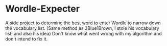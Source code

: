 # Wordle-Expecter
A side project to determine the best word to enter Wordle to narrow down the vocabulary list. (Same method as 3Blue1Brown, I stole his vocabulary list, and also his idea)
Don't know what went wrong with my algorithm and don't intend to fix it.

